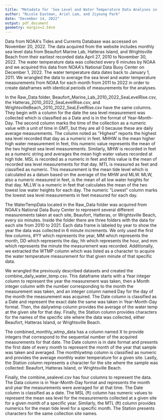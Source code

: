 ```yaml
---
title: "Metadata for 'Sea Level and Water Temperature Data Analyses in Coastal North Carolina'"
author: "Nicole Eastman, Ariel Lam, and Jiyoung Park"
date: "December 14, 2022"
output: pdf_document
geometry: margin=2.54cm
---
```

Data from NOAA's Tides and Currents Database was accessed on November 20, 2022. The data acquired from the website includes monthly sea level data from Beaufort Marine Lab, Hatteras Island, and Wrightsville Beach from their earliest recorded data April 27, 2010 to November 30, 2022. The water temperature data was collected every 6 minutes by NOAA and we acquired this data from NOAA's National Data Buoy Center on December 1, 2022. The water temperature data dates back to January 1, 2011. We wrangled the data to average the sea level and water temperature measurements from NOAA for each month from 2011 to 2022 in order to create dataframes with identical periods of measurements for the analyses.

In the Raw_Data folder, Beaufort_Marine_Lab_2010_2022_SeaLevelRise.csv, the Hatteras_2010_2022_SeaLevelRise.csv, and WrightsvilleBeach_2010_2022_SeaLEvelRise.csv have the same columns. They begin with a column for the date the sea level measurement was collected which is classified as a Date and is in the format of Year-Month-Day. The second column marks the time of the collection as a numeric value with a unit of time in GMT, but they are all 0 because these are daily average measurements. The column noted as "Highest" reports the highest sea level recorded that day as a numeric in feet. MHHW is the mean higher high water measurement in feet, this numeric value represents the mean of the two highest sea level measurements. Similarly, MHW is recorded in feet as a numeric string and averages the mean high water values recorded at high tide. MSL is recorded as a numeric in feet and this value is the mean of recorded sea level measurements for that day. MTL is measured as feet and classified as numeric. This measurement is the mean tide level which is calculated as a datum based on the average of the MHW and MLW. MLW, also a numeric measured in feet, is the mean of all low water heights for that day. MLLW is a numeric in feet that calculates the mean of the two lowest low water heights for each day. The numeric "Lowest" column marks the lowest sea level measurements in feet measured for each day. 

The WaterTempData located in the Raw_Data folder was acquired from NOAA's National Data Buoy Center to represent several different measurements taken at each site, Beaufort, Hatteras, or Wrightsville Beach, every six minutes. Inside the folder there are three folders with the data for each site from 2010 to 2021. Each data frame is labeled by year to show the year the data was collected in 6 minute increments. We only used the first few columns, #YY which represents the year, MM which represents the month, DD which represents the day, hh which represents the hour, and mm which represents the minute the measurement was recorded. Additionally, we extracted the WTMP column which was listed as a character to acquire the water temperature measurement for that given minute of that specific data. 

We wrangled the previously described datasets and created the combine_daily_water_temp.csv. This dataframe starts with a Year integer column to represent the year the measurement was taken, then a Month integer column with the number corresponding to the month the measurement was taken, and an integer column named Day for the day of the month the measurement was acquired. The Date column is classified as a Date and represent the exact date the same was taken in Year-Month-Day format. Then, the dailywtmp column provides the average  of the water temp at the given site for that day. Finally, the Station column provides characters for the names of the specific site where the data was collected, either Beaufort, Hatteras Island, or Wrightsville Beach.

The combined_monthly_wtmp_data has a column named X to provide integers that correspond to the sequential number of the acquired measurements for that date. The Date column is in date format and presents the first date of every month to represent the month of the year that sample was taken and averaged. The monthlywtmp column is classified as numeric and provides the average monthly water temperature for a given site. Lastly, the Station column represents a character for the site where the sample was collected: Beaufort, Hatteras Island, or Wrightsville Beach.

Finally, the combine_sealevel.csv has four columns to represent the data. The Data column is in Year-Month-Day format and represents the month and year the measurements were averaged for at that time. The Date column is classified as a date. The MSL (ft) column has numeric values to represent the mean sea level for the measurements collected at a given site for a given month of a specific year. Similarly, the MTL (ft) column provides numerics for the mean tide level for a specific month. The Station presents characters for the same collection site names.